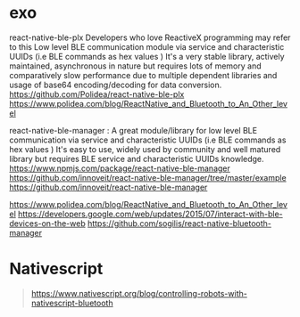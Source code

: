 # exo

react-native-ble-plx Developers who love ReactiveX programming may refer to this Low level BLE communication module via service and characteristic UUIDs (i.e BLE commands as hex values ) It's a very stable library, actively maintained, asynchronous in nature but requires lots of memory and comparatively slow performance due to multiple dependent libraries and usage of base64 encoding/decoding for data conversion.
https://github.com/Polidea/react-native-ble-plx
https://www.polidea.com/blog/ReactNative_and_Bluetooth_to_An_Other_level

react-native-ble-manager : A great module/library for low level BLE communication via service and characteristic UUIDs (i.e BLE commands as hex values ) It's easy to use, widely used by community and well matured library but requires BLE service and characteristic UUIDs knowledge.
https://www.npmjs.com/package/react-native-ble-manager
https://github.com/innoveit/react-native-ble-manager/tree/master/example
https://github.com/innoveit/react-native-ble-manager


https://www.polidea.com/blog/ReactNative_and_Bluetooth_to_An_Other_level
https://developers.google.com/web/updates/2015/07/interact-with-ble-devices-on-the-web
https://github.com/sogilis/react-native-bluetooth-manager

# Nativescript
> https://www.nativescript.org/blog/controlling-robots-with-nativescript-bluetooth
